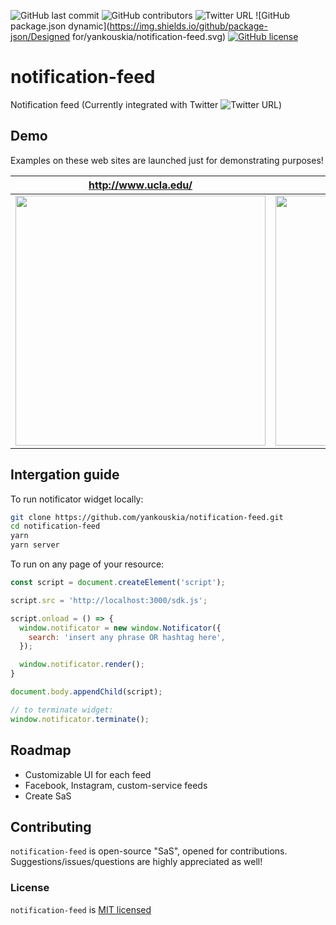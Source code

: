 ![GitHub last commit](https://img.shields.io/github/last-commit/yankouskia/notification-feed.svg) ![GitHub contributors](https://img.shields.io/github/contributors/yankouskia/notification-feed.svg) ![Twitter URL](https://img.shields.io/twitter/url/https/github.com/yankouskia/notification-feed.svg?style=social) ![GitHub package.json dynamic](https://img.shields.io/github/package-json/Designed for/yankouskia/notification-feed.svg) [![GitHub license](https://img.shields.io/badge/license-MIT-blue.svg)](https://github.com/yankouskia/notification-feed/blob/master/LICENSE)

# notification-feed
Notification feed (Currently integrated with Twitter ![Twitter URL](https://img.shields.io/twitter/url/https/github.com/yankouskia/notification-feed.svg?style=social))

## Demo

Examples on these web sites are launched just for demonstrating purposes!

http://www.ucla.edu/           |  http://time.com/
:-------------------------:|:-------------------------:
<img src="./resources/time.gif" data-canonical-src="./resources/ucla.gif" width="400" />  |  <img src="./resources/public.png" data-canonical-src="./resources/public.png" width="400" />


## Intergation guide

To run notificator widget locally:

```sh
git clone https://github.com/yankouskia/notification-feed.git
cd notification-feed
yarn
yarn server
```

To run on any page of your resource:

```js
const script = document.createElement('script');

script.src = 'http://localhost:3000/sdk.js';

script.onload = () => {
  window.notificator = new window.Notificator({
    search: 'insert any phrase OR hashtag here',
  });

  window.notificator.render();
}

document.body.appendChild(script);

// to terminate widget:
window.notificator.terminate();
```

## Roadmap

- Customizable UI for each feed
- Facebook, Instagram, custom-service feeds
- Create SaS


## Contributing

`notification-feed` is open-source "SaS", opened for contributions.
Suggestions/issues/questions are highly appreciated as well!


### License

`notification-feed` is [MIT licensed](https://github.com/yankouskia/notification-feed/blob/master/LICENSE)
